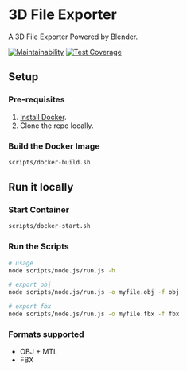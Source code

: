 # 3D File Exporter
A 3D File Exporter Powered by Blender.

[![Maintainability](https://api.codeclimate.com/v1/badges/91756ad255e7c1b0ce62/maintainability)](https://codeclimate.com/github/elfrank/3d-file-exporter/maintainability) [![Test Coverage](https://api.codeclimate.com/v1/badges/91756ad255e7c1b0ce62/test_coverage)](https://codeclimate.com/github/elfrank/3d-file-exporter/test_coverage)

## Setup

### Pre-requisites
1. [Install Docker](https://docs.docker.com/get-docker/).
2. Clone the repo locally.

### Build the Docker Image

```bash
scripts/docker-build.sh
```

## Run it locally

### Start Container

```bash
scripts/docker-start.sh
```

### Run the Scripts

```bash
# usage
node scripts/node.js/run.js -h

# export obj
node scripts/node.js/run.js -o myfile.obj -f obj

# export fbx
node scripts/node.js/run.js -o myfile.fbx -f fbx
```

### Formats supported
* OBJ + MTL
* FBX
